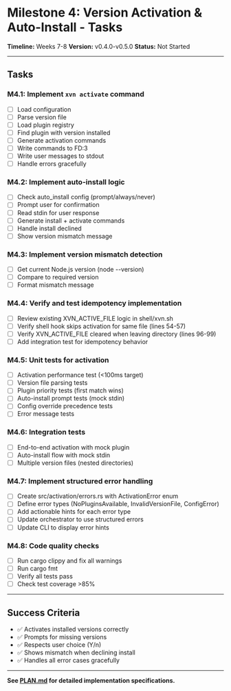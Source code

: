 # Milestone 4: Version Activation & Auto-Install - Tasks

**Timeline:** Weeks 7-8
**Version:** v0.4.0-v0.5.0
**Status:** Not Started

---

## Tasks

### M4.1: Implement `xvn activate` command
- [ ] Load configuration
- [ ] Parse version file
- [ ] Load plugin registry
- [ ] Find plugin with version installed
- [ ] Generate activation commands
- [ ] Write commands to FD:3
- [ ] Write user messages to stdout
- [ ] Handle errors gracefully

### M4.2: Implement auto-install logic
- [ ] Check auto_install config (prompt/always/never)
- [ ] Prompt user for confirmation
- [ ] Read stdin for user response
- [ ] Generate install + activate commands
- [ ] Handle install declined
- [ ] Show version mismatch message

### M4.3: Implement version mismatch detection
- [ ] Get current Node.js version (node --version)
- [ ] Compare to required version
- [ ] Format mismatch message

### M4.4: Verify and test idempotency implementation
- [ ] Review existing XVN_ACTIVE_FILE logic in shell/xvn.sh
- [ ] Verify shell hook skips activation for same file (lines 54-57)
- [ ] Verify XVN_ACTIVE_FILE cleared when leaving directory (lines 96-99)
- [ ] Add integration test for idempotency behavior

### M4.5: Unit tests for activation
- [ ] Activation performance test (<100ms target)
- [ ] Version file parsing tests
- [ ] Plugin priority tests (first match wins)
- [ ] Auto-install prompt tests (mock stdin)
- [ ] Config override precedence tests
- [ ] Error message tests

### M4.6: Integration tests
- [ ] End-to-end activation with mock plugin
- [ ] Auto-install flow with mock stdin
- [ ] Multiple version files (nested directories)

### M4.7: Implement structured error handling
- [ ] Create src/activation/errors.rs with ActivationError enum
- [ ] Define error types (NoPluginsAvailable, InvalidVersionFile, ConfigError)
- [ ] Add actionable hints for each error type
- [ ] Update orchestrator to use structured errors
- [ ] Update CLI to display error hints

### M4.8: Code quality checks
- [ ] Run cargo clippy and fix all warnings
- [ ] Run cargo fmt
- [ ] Verify all tests pass
- [ ] Check test coverage >85%

---

## Success Criteria

- ✅ Activates installed versions correctly
- ✅ Prompts for missing versions
- ✅ Respects user choice (Y/n)
- ✅ Shows mismatch when declining install
- ✅ Handles all error cases gracefully

---

**See [PLAN.md](./PLAN.md) for detailed implementation specifications.**
